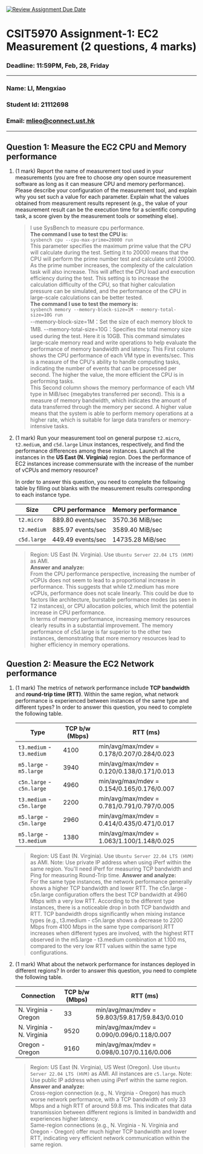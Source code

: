 [![Review Assignment Due Date](https://classroom.github.com/assets/deadline-readme-button-22041afd0340ce965d47ae6ef1cefeee28c7c493a6346c4f15d667ab976d596c.svg)](https://classroom.github.com/a/IAASVEAZ)
# CSIT5970 Assignment-1: EC2 Measurement (2 questions, 4 marks)

### Deadline: 11:59PM, Feb, 28, Friday

---

### Name: LI, Mengxiao
### Student Id: 21112698
### Email: mlieo@connect.ust.hk

---

## Question 1: Measure the EC2 CPU and Memory performance

1. (1 mark) Report the name of measurement tool used in your measurements (you are free to choose *any* open source measurement software as long as it can measure CPU and memory performance). Please describe your configuration of the measurement tool, and explain why you set such a value for each parameter. Explain what the values obtained from measurement results represent (e.g., the value of your measurement result can be the execution time for a scientific computing task, a score given by the measurement tools or something else).

    > I use SysBench to measure cpu performance.  
    >  **The command I use to test the CPU is:**  
    > `sysbench cpu --cpu-max-prime=20000 run`  
    > This parameter specifies the maximum prime value that the CPU will calculate during the test. Setting it to 20000 means that the CPU will perform the prime number test and calculate until 20000. As the prime number increases, the complexity of the calculation task will also increase. This will affect the CPU load and execution efficiency during the test. This setting is to increase the calculation difficulty of the CPU, so that higher calculation pressure can be simulated, and the performance of the CPU in large-scale calculations can be better tested.  
    > **The command I use to test the memory is:**  
    > `sysbench memory --memory-block-size=1M --memory-total-size=10G run`  
    > --memory-block-size=1M：Set the size of each memory block to 1MB. --memory-total-size=10G：Specifies the total memory size used during the test. Here it is 10GB. This command simulates large-scale memory read and write operations to help evaluate the performance of memory bandwidth and latency.
    > This First column shows the CPU performance of each VM type in events/sec. This is a measure of the CPU's ability to handle computing tasks, indicating the number of events that can be processed per second. The higher the value, the more efficient the CPU is in performing tasks.  
    > This Second column shows the memory performance of each VM type in MiB/sec (megabytes transferred per second). This is a measure of memory bandwidth, which indicates the amount of data transferred through the memory per second. A higher value means that the system is able to perform memory operations at a higher rate, which is suitable for large data transfers or memory-intensive tasks.
    
2. (1 mark) Run your measurement tool on general purpose `t2.micro`, `t2.medium`, and `c5d.large` Linux instances, respectively, and find the performance differences among these instances. Launch all the instances in the **US East (N. Virginia)** region. Does the performance of EC2 instances increase commensurate with the increase of the number of vCPUs and memory resource?

    In order to answer this question, you need to complete the following table by filling out blanks with the measurement results corresponding to each instance type.

    | Size        | CPU performance | Memory performance |
    | ----------- | --------------- | ------------------ |
    | `t2.micro` |    889.80 events/sec      |       3570.36 MiB/sec     |
    | `t2.medium`  |      885.97 events/sec           |        3589.40 MiB/sec            |
    | `c5d.large` |        449.49 events/sec        |       14735.28   MiB/sec          |

    > Region: US East (N. Virginia). Use `Ubuntu Server 22.04 LTS (HVM)` as AMI.  
    > **Answer and analyze:**  
    > From the CPU performance perspective, increasing the number of vCPUs does not seem to lead to a proportional increase in performance. This suggests that while t2.medium has more vCPUs, performance does not scale linearly. This could be due to factors like architecture, burstable performance modes (as seen in T2 instances), or CPU allocation policies, which limit the potential increase in CPU performance.  
    > In terms of memory performance, increasing memory resources clearly results in a substantial improvement. The memory performance of c5d.large is far superior to the other two instances, demonstrating that more memory resources lead to higher efficiency in memory operations.  


## Question 2: Measure the EC2 Network performance

1. (1 mark) The metrics of network performance include **TCP bandwidth** and **round-trip time (RTT)**. Within the same region, what network performance is experienced between instances of the same type and different types? In order to answer this question, you need to complete the following table.

    | Type                      | TCP b/w (Mbps) | RTT (ms) |
    | ------------------------- | -------------- | -------- |
    | `t3.medium` - `t3.medium` |       4100       |    min/avg/max/mdev = 0.178/0.207/0.284/0.023      |
    | `m5.large` - `m5.large`   |      3940     |    min/avg/max/mdev = 0.120/0.138/0.171/0.013 |
    | `c5n.large` - `c5n.large` |        4960        |     min/avg/max/mdev = 0.154/0.165/0.176/0.007      |
    | `t3.medium` - `c5n.large` |     2200           |    min/avg/max/mdev = 0.781/0.791/0.797/0.005      |
    | `m5.large` - `c5n.large`  |      2960          |     min/avg/max/mdev = 0.414/0.435/0.471/0.017       |
    | `m5.large` - `t3.medium`  |        1380        |    min/avg/max/mdev = 1.063/1.100/1.148/0.025     |

    > Region: US East (N. Virginia). Use `Ubuntu Server 22.04 LTS (HVM)` as AMI. Note: Use private IP address when using iPerf within the same region. You'll need iPerf for measuring TCP bandwidth and Ping for measuring Round-Trip time.
    > **Answer and analyze:**  
    > For the same type instances, the network performance generally shows a higher TCP bandwidth and lower RTT. The c5n.large - c5n.large configuration offers the best TCP bandwidth at 4960 Mbps with a very low RTT. According to the different type instances, there is a noticeable drop in both TCP bandwidth and RTT. TCP bandwidth drops significantly when mixing instance types (e.g., t3.medium - c5n.large shows a decrease to 2200 Mbps from 4100 Mbps in the same type comparison).RTT increases when different types are involved, with the highest RTT observed in the m5.large - t3.medium combination at 1.100 ms, compared to the very low RTT values within the same type configurations.  

2. (1 mark) What about the network performance for instances deployed in different regions? In order to answer this question, you need to complete the following table.

    | Connection                | TCP b/w (Mbps) | RTT (ms) |
    | ------------------------- | -------------- | -------- |
    | N. Virginia - Oregon      |         33       |     min/avg/max/mdev = 59.803/59.817/59.843/0.010       |
    | N. Virginia - N. Virginia |          9520      |     min/avg/max/mdev = 0.090/0.096/0.118/0.007      |
    | Oregon - Oregon           |        9160        |     min/avg/max/mdev = 0.098/0.107/0.116/0.006     |
 
    > Region: US East (N. Virginia), US West (Oregon). Use `Ubuntu Server 22.04 LTS (HVM)` as AMI. All instances are `c5.large`. Note: Use public IP address when using iPerf within the same region.
    > **Answer and analyze:**  
    > Cross-region connection (e.g., N. Virginia - Oregon) has much worse network performance, with a TCP bandwidth of only 33 Mbps and a high RTT of around 59.8 ms. This indicates that data transmission between different regions is limited in bandwidth and experiences higher latency.  
    > Same-region connections (e.g., N. Virginia - N. Virginia and Oregon - Oregon) offer much higher TCP bandwidth and lower RTT, indicating very efficient network communication within the same region.  
